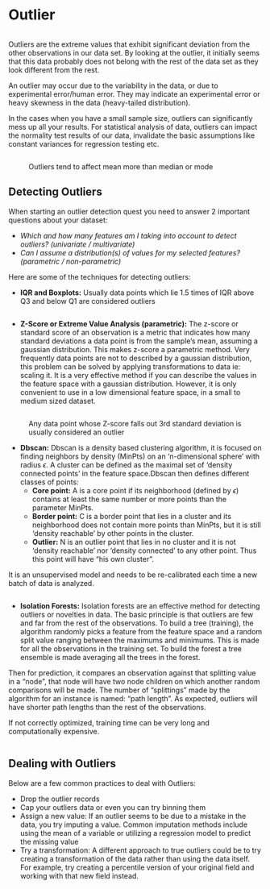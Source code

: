 # Outlier

<figure><img src="../../contents/Data/images/image1.png" alt=""><figcaption></figcaption></figure>

Outliers are the extreme values that exhibit significant deviation from the other observations in our data set. By looking at the outlier, it initially seems that this data probably does not belong with the rest of the data set as they look different from the rest.

An outlier may occur due to the variability in the data, or due to experimental error/human error. They may indicate an experimental error or heavy skewness in the data (heavy-tailed distribution).

In the cases when you have a small sample size, outliers can significantly mess up all your results. For statistical analysis of data, outliers can impact the normality test results of our data, invalidate the basic assumptions like constant variances for regression testing etc.

<figure><img src="../../contents/Data/images/image2.png" alt=""><figcaption><p>Outliers tend to affect mean more than median or mode</p></figcaption></figure>

## Detecting Outliers

When starting an outlier detection quest you need to answer 2 important questions about your dataset:

* _Which and how many features am I taking into account to detect outliers? (univariate / multivariate)_
* _Can I assume a distribution(s) of values for my selected features? (parametric / non-parametric)_

Here are some of the techniques for detecting outliers:

* **IQR and Boxplots:** Usually data points which lie 1.5 times of IQR above Q3 and below Q1 are considered outliers

<figure><img src="../../contents/Data/images/image3.png" alt=""><figcaption></figcaption></figure>

* **Z-Score or Extreme Value Analysis (parametric):** The z-score or standard score of an observation is a metric that indicates how many standard deviations a data point is from the sample’s mean, assuming a gaussian distribution. This makes z-score a parametric method. Very frequently data points are not to described by a gaussian distribution, this problem can be solved by applying transformations to data ie: scaling it. It is a very effective method if you can describe the values in the feature space with a gaussian distribution. However, it is only convenient to use in a low dimensional feature space, in a small to medium sized dataset.

<figure><img src="../../contents/Data/images/image4.png" alt=""><figcaption><p>Any data point whose Z-score falls out 3rd standard deviation is usually considered an outlier</p></figcaption></figure>

* **Dbscan:** Dbscan is a density based clustering algorithm, it is focused on finding neighbors by density (MinPts) on an ‘n-dimensional sphere’ with radius $\epsilon$. A cluster can be defined as the maximal set of ‘density connected points’ in the feature space.Dbscan then defines different classes of points:
  * **Core point:** A is a core point if its neighborhood (defined by $\epsilon$) contains at least the same number or more points than the parameter MinPts.
  * **Border point:** C is a border point that lies in a cluster and its neighborhood does not contain more points than MinPts, but it is still ‘density reachable’ by other points in the cluster.
  * **Outlier:** N is an outlier point that lies in no cluster and it is not ‘density reachable’ nor ‘density connected’ to any other point. Thus this point will have “his own cluster”.

It is an unsupervised model and needs to be re-calibrated each time a new batch of data is analyzed.

<figure><img src="../../contents/Data/images/image5.png" alt=""><figcaption></figcaption></figure>

* **Isolation Forests:** Isolation forests are an effective method for detecting outliers or novelties in data. The basic principle is that outliers are few and far from the rest of the observations. To build a tree (training), the algorithm randomly picks a feature from the feature space and a random split value ranging between the maximums and minimums. This is made for all the observations in the training set. To build the forest a tree ensemble is made averaging all the trees in the forest.

Then for prediction, it compares an observation against that splitting value in a “node”, that node will have two node children on which another random comparisons will be made. The number of “splittings” made by the algorithm for an instance is named: “path length”. As expected, outliers will have shorter path lengths than the rest of the observations.

If not correctly optimized, training time can be very long and computationally expensive.

<figure><img src="../../contents/Data/images/image6.png" alt=""><figcaption></figcaption></figure>

## Dealing with Outliers

Below are a few common practices to deal with Outliers:

* Drop the outlier records
* Cap your outliers data or even you can try binning them
* Assign a new value: If an outlier seems to be due to a mistake in the data, you try imputing a value. Common imputation methods include using the mean of a variable or utilizing a regression model to predict the missing value
* Try a transformation: A different approach to true outliers could be to try creating a transformation of the data rather than using the data itself. For example, try creating a percentile version of your original field and working with that new field instead.
